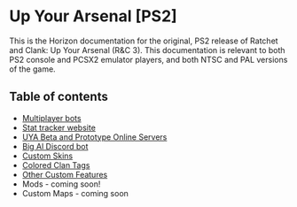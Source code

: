# Up Your Arsenal [PS2]

This is the Horizon documentation for the original, PS2 release of Ratchet and Clank: Up Your Arsenal (R&C 3). This documentation is relevant to both PS2 console and PCSX2 emulator players, and both NTSC and PAL versions of the game.

## Table of contents

- [Multiplayer bots](https://github.com/Horizon-Private-Server/horizon-wiki/blob/main/up-your-arsenal/bots.md)
- [Stat tracker website](https://www.uyatracker.net/)
- [UYA Beta and Prototype Online Servers](https://github.com/Horizon-Private-Server/horizon-wiki/blob/main/up-your-arsenal/betas.md)
- [Big Al Discord bot](https://github.com/Horizon-Private-Server/horizon-wiki/blob/main/up-your-arsenal/bigal.md)
- [Custom Skins](https://github.com/Horizon-Private-Server/horizon-wiki/blob/main/up-your-arsenal/skins.md)
- [Colored Clan Tags](https://github.com/Horizon-Private-Server/horizon-wiki/blob/main/up-your-arsenal/clantags.md)
- [Other Custom Features](https://github.com/jtjanecek/robo/blob/master/docs/features.md)
- Mods - coming soon!
- Custom Maps - coming soon
